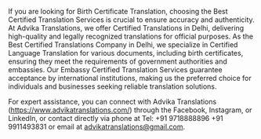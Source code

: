 If you are looking for Birth Certificate Translation, choosing the Best Certified Translation Services is crucial to ensure accuracy and authenticity. At Advika Translations, we offer Certified Translations in Delhi, delivering high-quality and legally recognized translations for official purposes. As the Best Certified Translations Company in Delhi, we specialize in Certified Language Translation for various documents, including birth certificates, ensuring they meet the requirements of government authorities and embassies. Our Embassy Certified Translation Services guarantee acceptance by international institutions, making us the preferred choice for individuals and businesses seeking reliable translation solutions.

For expert assistance, you can connect with Advika Translations (https://www.advikatranslations.com/) through the Facebook, Instagram, or LinkedIn, or contact directly via phone at Tel: +91 9718888896 +91 9911493831 or email at advikatranslations@gmail.com.
